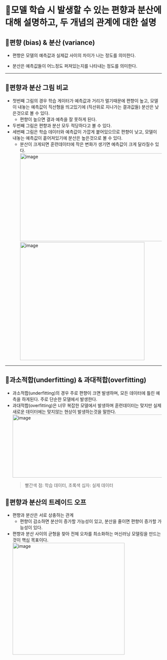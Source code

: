 # :book:모델 학습 시 발생할 수 있는 편향과 분산에 대해 설명하고, 두 개념의 관계에 대한 설명

## :mag_right:편향 (bias) & 분산 (variance)
- 편향은 모델의 예측값과 실제값 사이의 차이가 나는 정도를 의미한다.
  
- 분산은 예측값들이 어느정도 퍼져있는지를 나타내는 정도를 의미한다.  

---

## :memo:편향과 분산 그림 비교
- 첫번째 그림의 경우 학습 게이터가 예측값과 거리가 멀기때문에 편향이 높고, 모델이 내놓는 예측값이 직선형을 띄고있기에 (직선위로 지나가는 결과값들) 분산은 낮은것으로 볼 수 있다.
  - 편향이 높으면 결과 예측을 잘 못하게 된다.
- 두번째 그림은 편향과 분산 모두 적당하다고 볼 수 있다.
- 세번째 그림은 학습 데이터와 예측값이 가깝게 붙어있으므로 편향이 낮고, 모델이 내놓는 예측값이 흩어져있기에 분산은 높은것으로 볼 수 있다.
  - 분산이 크게되면 훈련데이터에 작은 변화가 생기면 예측값이 크게 달라질수 있다.  
    <img width="715" height="283" alt="image" src="https://github.com/user-attachments/assets/62af2848-3672-4aea-a501-09817886e482" />
    <img width="400" height="380" alt="image" src="https://github.com/user-attachments/assets/5270d95f-59db-4ed4-a3ce-59f96bc0f55a" />

---  
## :memo:과소적합(underfitting) & 과대적합(overfitting)
- 과소적합(underfitting)의 경우 주로 편향이 크면 발생하며, 모든 데이터에 틀린 예측을 하게된다. 주로 단순한 모델에서 발생한다.
- 과대적합(overfitting)은 너무 복잡한 모델에서 발생하며 훈련데이터는 맞지만 실제 새로운 데이터에는 맞지않는 현상이 발생하는것을 말한다.  
  <img width="589" height="203" alt="image" src="https://github.com/user-attachments/assets/b3875c9e-8a44-4c45-adb7-13aeabc5c3ce" />
  > 빨간색 점: 학습 데이터, 초록색 십자: 실제 데이터



## :mag_right:편향과 분산의 트레이드 오프
- 편향과 분산은 서로 상충하는 관계
  - 편향이 감소하면 분산이 증가할 가능성이 있고, 분산을 줄이면 편향이 증가할 가능성이 있다.
- 편향과 분산 사이의 균형을 찾아 전체 오차를 최소화하는 머신러닝 모델링을 만드는 것이 핵심 목표이다.  
  <img width="360" height="360" alt="image" src="https://github.com/user-attachments/assets/bcebcfb6-a1a7-4cc5-9d09-38541f01b778" />

